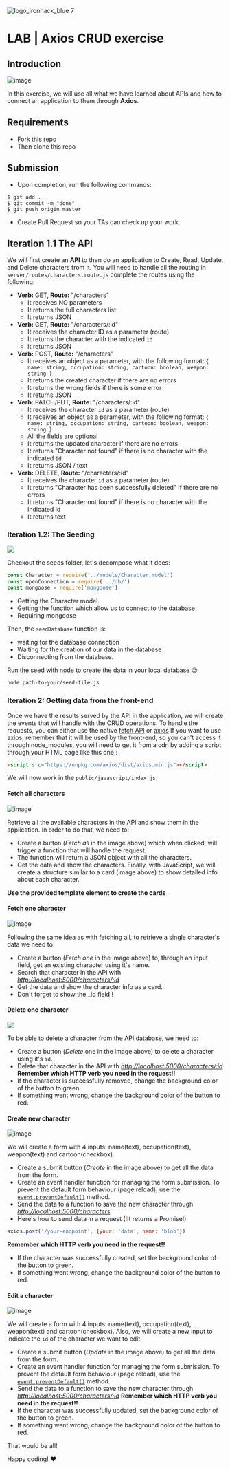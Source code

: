 ![logo_ironhack_blue 7](https://user-images.githubusercontent.com/23629340/40541063-a07a0a8a-601a-11e8-91b5-2f13e4e6b441.png)

# LAB | Axios CRUD exercise

## Introduction

![image](https://user-images.githubusercontent.com/23629340/36733655-8c9903fa-1bd1-11e8-82f7-d425ab140c09.png)

In this exercise, we will use all what we have learned about APIs and how to connect an application to them through **Axios**.

## Requirements

- Fork this repo
- Then clone this repo

## Submission

- Upon completion, run the following commands:

```
$ git add .
$ git commit -m "done"
$ git push origin master
```

- Create Pull Request so your TAs can check up your work.

## Iteration 1.1 The API

We will first create an **API** to then do an application to Create, Read, Update, and Delete characters from it. You will need to handle all the routing in `server/routes/characters.route.js` complete the routes using the following:

- **Verb:** GET, **Route:** "/characters"
  - It receives NO parameters
  - It returns the full characters list
  - It returns JSON
- **Verb:** GET, **Route:** "/characters/:id"
  - It receives the character ID as a parameter (route)
  - It returns the character with the indicated `id`
  - It returns JSON
- **Verb:** POST, **Route:** "/characters"
  - It receives an object as a parameter, with the following format:
    `{ name: string, occupation: string, cartoon: boolean, weapon: string }`
  - It returns the created character if there are no errors
  - It returns the wrong fields if there is some error
  - It returns JSON
- **Verb:** PATCH/PUT, **Route:** "/characters/:id"
  - It receives the character `id` as a parameter (route)
  - It receives an object as a parameter, with the following format:
    `{ name: string, occupation: string, cartoon: boolean, weapon: string }`
  - All the fields are optional
  - It returns the updated character if there are no errors
  - It returns "Character not found" if there is no character with the indicated `id`
  - It returns JSON / text
- **Verb:** DELETE, **Route:** "/characters/:id"
  - It receives the character `id` as a parameter (route)
  - It returns "Character has been successfully deleted" if there are no errors
  - It returns "Character not found" if there is no character with the indicated id
  - It returns text

### Iteration 1.2: The Seeding

![](https://s3-eu-west-1.amazonaws.com/ih-materials/uploads/upload_99257e2c4240770e6b4bdd406d943ac8.png)

Checkout the seeds folder, let's decompose what it does:
```javascript
const Character = require('../models/Character.model')
const openConnection = require('../db/')
const mongoose = require('mongoose')
```
- Getting the Character model.
- Getting the function which allow us to connect to the database
- Requiring mongoose

Then, the `seedDatabase` function is:
- waiting for the database connection
- Waiting for the creation of our data in the database
- Disconnecting from the database.

Run the seed with node to create the data in your local database 😉

```bash
node path-to-your/seed-file.js
```


### Iteration 2: Getting data from the front-end

Once we have the results served by the API in the application, we will create the events that will handle with the CRUD operations.
To handle the requests, you can either use the native [fetch API](https://developer.mozilla.org/en-US/docs/Web/API/Fetch_API) or [axios](https://axios-http.com/docs/intro)
If you want to use axios, remember that it will be used by the front-end, so you can't access it through node_modules, you will need to get it from a cdn by adding a script through your HTML page like this one :
```html
<script src="https://unpkg.com/axios/dist/axios.min.js"></script>
```

We will now work in the `public/javascript/index.js`

#### Fetch all characters

![image](https://user-images.githubusercontent.com/23629340/36733634-7b6b6dca-1bd1-11e8-9803-5282681159ba.png)

Retrieve all the available characters in the API and show them in the application. In order to do that, we need to:

- Create a button (_Fetch all_ in the image above) which when clicked, will trigger a function that will handle the request.
- The function will return a JSON object with all the characters.
- Get the data and show the characters. Finally, with JavaScript, we will create a structure similar to a card (image above) to show detailed info about each character.

**Use the provided template element to create the cards**

#### Fetch one character

![image](https://user-images.githubusercontent.com/23629340/36733678-97ecd42a-1bd1-11e8-8e60-6aab38d632a0.png)

Following the same idea as with fetching all, to retrieve a single character's data we need to:

- Create a button (_Fetch one_ in the image above) to, through an input field, get an existing character using it's name.
- Search that character in the API with _[http://localhost:5000/characters/:id](http://localhost:5000/characters/:id)_
- Get the data and show the character info as a card.
- Don't forget to show the _id field !

#### Delete one character

![](https://s3-eu-west-1.amazonaws.com/ih-materials/uploads/upload_3d893f20f95e5b13369375cdfd7900a5.png)

To be able to delete a character from the API database, we need to:

- Create a button (_Delete_ one in the image above) to delete a character using it's `id`.
- Delete that character in the API with _[http://localhost:5000/characters/:id](http://localhost:5000/characters/:id)_
   <!-- :::danger -->
  **Remember which HTTP verb you need in the request!!**
   <!-- ::: -->
- If the character is successfully removed, change the background color of the button to green.
- If something went wrong, change the background color of the button to red.

#### Create new character

![image](https://user-images.githubusercontent.com/23629340/36733698-a7c64f8e-1bd1-11e8-9b7d-b37c7a800a27.png)

We will create a form with 4 inputs: name(text), occupation(text), weapon(text) and cartoon(checkbox).

- Create a submit button (_Create_ in the image above) to get all the data from the form.
- Create an event handler function for managing the form submission. To prevent the default form behaviour (page reload), use the [`event.preventDefault()`](https://developer.mozilla.org/en-US/docs/Web/API/Event/preventDefault) method.
- Send the data to a function to save the new character through _[http://localhost:5000/characters](http://localhost:5000/characters)_
- Here's how to send data in a request (!It returns a Promise!): 
```javascript
axios.post('/your-endpoint', {your: 'data', name: 'blob'})
```
   <!-- :::danger -->
  **Remember which HTTP verb you need in the request!!**
   <!-- ::: -->
- If the character was successfully created, set the background color of the button to green.
- If something went wrong, change the background color of the button to red.

#### Edit a character

![image](https://user-images.githubusercontent.com/23629340/36733714-b6257b36-1bd1-11e8-8518-c3f7e2ba034c.png)

We will create a form with 4 inputs: name(text), occupation(text), weapon(text) and cartoon(checkbox). Also, we will create a new input to indicate the `id` of the character we want to edit.

- Create a submit button (_Update_ in the image above) to get all the data from the form.
- Create an event handler function for managing the form submission. To prevent the default form behaviour (page reload), use the [`event.preventDefault()`](https://developer.mozilla.org/en-US/docs/Web/API/Event/preventDefault) method.
- Send the data to a function to save the new character through _[http://localhost:5000/characters/:id](http://localhost:5000/characters/:id)_
   <!-- :::danger -->
  **Remember which HTTP verb you need in the request!!**
   <!-- ::: -->
- If the character was successfully updated, set the background color of the button to green.
- If something went wrong, change the background color of the button to red.

That would be all!

Happy coding! :heart:
